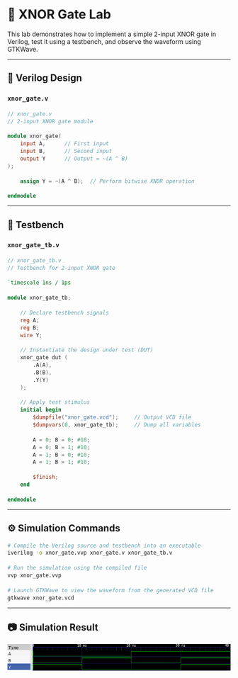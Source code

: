 # 🔘 XNOR Gate Lab

This lab demonstrates how to implement a simple 2-input XNOR gate in Verilog, test it using a testbench, and observe the waveform using GTKWave.

---

## 📄 Verilog Design

### `xnor_gate.v`

```verilog
// xnor_gate.v
// 2-input XNOR gate module

module xnor_gate(
    input A,      // First input
    input B,      // Second input
    output Y      // Output = ~(A ^ B)
);

    assign Y = ~(A ^ B);  // Perform bitwise XNOR operation

endmodule
```

---

## 🧪 Testbench

### `xnor_gate_tb.v`

```verilog
// xnor_gate_tb.v
// Testbench for 2-input XNOR gate

`timescale 1ns / 1ps

module xnor_gate_tb;

    // Declare testbench signals
    reg A;
    reg B;
    wire Y;

    // Instantiate the design under test (DUT)
    xnor_gate dut (
        .A(A),
        .B(B),
        .Y(Y)
    );

    // Apply test stimulus
    initial begin
        $dumpfile("xnor_gate.vcd");     // Output VCD file
        $dumpvars(0, xnor_gate_tb);     // Dump all variables

        A = 0; B = 0; #10;
        A = 0; B = 1; #10;
        A = 1; B = 0; #10;
        A = 1; B = 1; #10;

        $finish;
    end

endmodule
```

---

## ⚙️ Simulation Commands

```bash
# Compile the Verilog source and testbench into an executable
iverilog -o xnor_gate.vvp xnor_gate.v xnor_gate_tb.v

# Run the simulation using the compiled file
vvp xnor_gate.vvp

# Launch GTKWave to view the waveform from the generated VCD file
gtkwave xnor_gate.vcd
```

---

## 📷 Simulation Result

![XNOR gate waveform](xnor_wave.png)
